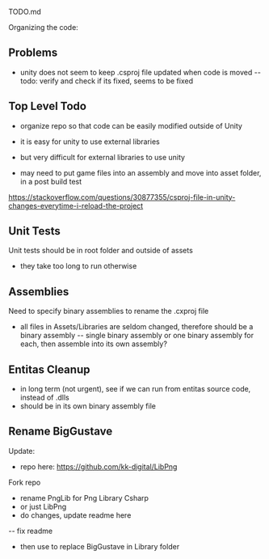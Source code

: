 TODO.md

Organizing the code:

## Problems

- unity does not seem to keep .csproj file updated when code is moved
-- todo: verify and check if its fixed, seems to be fixed

## Top Level Todo

- organize repo so that code can be easily modified outside of Unity
- it is easy for unity to use external libraries
- but very difficult for external libraries to use unity

- may need to put game files into an assembly and move into asset folder, in a post build test

https://stackoverflow.com/questions/30877355/csproj-file-in-unity-changes-everytime-i-reload-the-project

## Unit Tests

Unit tests should be in root folder and outside of assets
- they take too long to run otherwise

## Assemblies

Need to specify binary assemblies to rename the .cxproj file
- all files in Assets/Libraries are seldom changed, therefore should be a binary assembly
-- single binary assembly or one binary assembly for each, then assemble into its own assembly?

## Entitas Cleanup

- in long term (not urgent), see if we can run from entitas source code, instead of .dlls
- should be in its own binary assembly file

## Rename BigGustave

Update:
- repo here: https://github.com/kk-digital/LibPng

Fork repo
- rename PngLib for Png Library Csharp
- or just LibPng
- do changes, update readme here

-- fix readme
- then use to replace BigGustave in Library folder